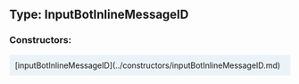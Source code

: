 ## Type: InputBotInlineMessageID  

### Constructors:

<style>
.container {
    width: auto;
    overflow-x: auto;
    white-space: nowrap;
    background: #ecf3f8;
    padding: 10px;
}
</style>
<div class="container">
[inputBotInlineMessageID](../constructors/inputBotInlineMessageID.md)  

</div>